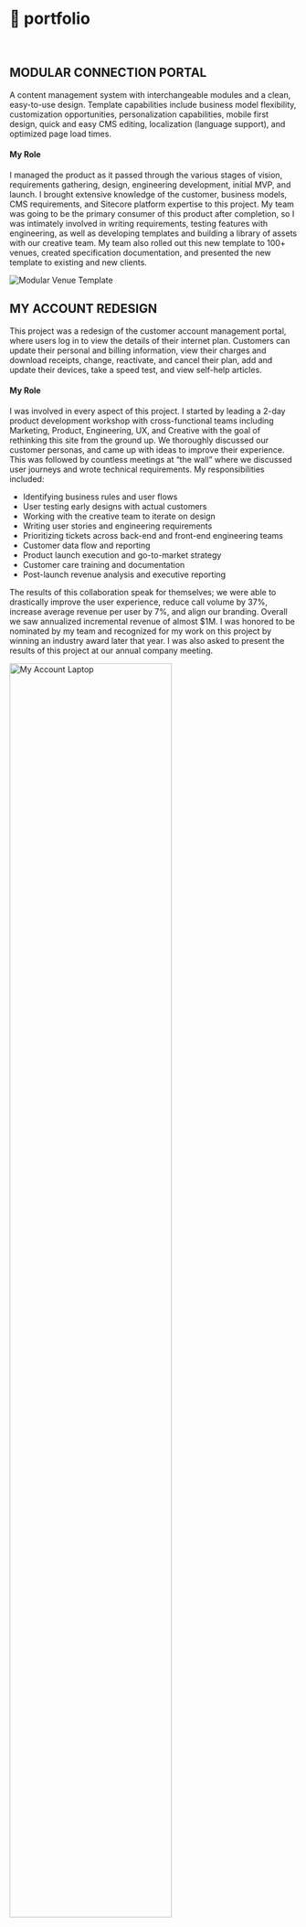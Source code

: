 <h1>🦩 portfolio</h1>

<br>

<h2>MODULAR CONNECTION PORTAL</h2>
A content management system with interchangeable modules and a clean, easy-to-use design. Template capabilities include business model flexibility, customization opportunities, personalization capabilities, mobile first design, quick and easy CMS editing, localization (language support), and optimized page load times.

<h4>My Role</h4> 
I managed the product as it passed through the various stages of vision, requirements gathering, design, engineering development, initial MVP, and launch. I brought extensive knowledge of the customer, business models, CMS requirements, and Sitecore platform expertise to this project. My team was going to be the primary consumer of this product after completion, so I was intimately involved in writing requirements, testing features with engineering, as well as developing templates and building a library of assets with our creative team. My team also rolled out this new template to 100+ venues, created specification documentation, and presented the new template to existing and new clients.

<ul></ul>

<img src="images/MVT.png" alt="Modular Venue Template">

<br>

<h2>MY ACCOUNT REDESIGN</h2>
This project was a redesign of the customer account management portal, where users log in to view the details of their internet plan. Customers can update their personal and billing information, view their charges and download receipts, change, reactivate, and cancel their plan, add and update their devices, take a speed test, and view self-help articles.

<h4>My Role</h4> 
I was involved in every aspect of this project. I started by leading a 2-day product development workshop with cross-functional teams including Marketing, Product, Engineering, UX, and Creative with the goal of rethinking this site from the ground up.  We thoroughly discussed our customer personas, and came up with ideas to improve their experience. This was followed by countless meetings at “the wall” where we discussed user journeys and wrote technical requirements. My responsibilities included:

<ul>
  <li>Identifying business rules and user flows</li>
  <li>User testing early designs with actual customers</li>
  <li>Working with the creative team to iterate on design</li>
  <li>Writing user stories and engineering requirements</li>
  <li>Prioritizing tickets across back-end and front-end engineering teams</li>
  <li>Customer data flow and reporting</li>
  <li>Product launch execution and go-to-market strategy</li>
  <li>Customer care training and documentation</li>
  <li>Post-launch revenue analysis and executive reporting</li>
</ul>

The results of this collaboration speak for themselves; we were able to drastically improve the user experience, reduce call volume by 37%, increase average revenue per user by 7%, and align our branding. Overall we saw annualized incremental revenue of almost $1M. I was honored to be nominated by my team and recognized for my work on this project by winning an industry award later that year. I was also asked to present the results of this project at our annual company meeting.

<ul></ul>

<img src="images/My+Account+Laptop.png" alt="My Account Laptop" style="width:75%;height:75%;">

<br>

<h2>SALES FLOW OPTIMIZATION</h2>
Led product development workshop process with cross-functional teams including Marketing, Product, Engineering, UX, and Creative to redesign the Boingo Wi-Fi sales flow. We rebuilt the e-commerce experience from the ground up, increasing average revenues per user by 8.7% and resulting in an annualized revenue lift of $1.35M.

<h4>My Role</h4> 
<ul>
  <li>Identifying business rules and product flows</li>
  <li>User testing early designs with actual customers</li>
  <li>Working with the creative team to iterate on design</li>
  <li>Writing user stories and engineering requirements</li>
  <li>Error message and helper text logic and messaging</li>
  <li>Prioritizing tickets across back-end and front-end engineering teams</li>
  <li>Promo code design and logic</li>
  <li>Customer data flow and reporting</li>
  <li>Product launch execution and go-to-market strategy</li>
  <li>Customer care training and documentation</li>
  <li>Post-launch revenue analysis and executive reporting</li>
</ul>

<ul></ul>

<img src="images/salesflow.png" alt="Sales Flow">

<br>

<h2>SUPPORT SITE REDESIGN</h2>
The project was to redesign the Boingo support website, where customers can view FAQs, search for help, and contact Customer Care. This redesign resulted in a decrease in customer contacts by 20% YoY.

<h4>My Role</h4> 
<ul>
  <li>Identifying business rules and user flows</li>
  <li>Working with the creative team to iterate on design</li>
  <li>Writing user stories and engineering requirements</li>
  <li>Prioritizing tickets across back-end and front-end engineering teams</li>
  <li>Product launch execution</li>
  <li>Customer care training and documentation</li>
</ul>

<ul></ul>

<img src="images/TechKnow.png" alt="Support Site Redesign Screenshot" style="width:25%;height:25%;">

<br>

<h2>HOW-TO VIDEOS</h2>

<iframe width="420" height="315"
src="[https://www.youtube.com/embed/tgbNymZ7vqY](https://youtu.be/WyZkbOAKWJU)">
</iframe>

YouTube Video Image (https://img.youtube.com/vi/WyZkbOAKWJU/0.jpg)](https://www.youtube.com/embed/tgbNymZ7vqY](https://youtu.be/WyZkbOAKWJU)

<br>
